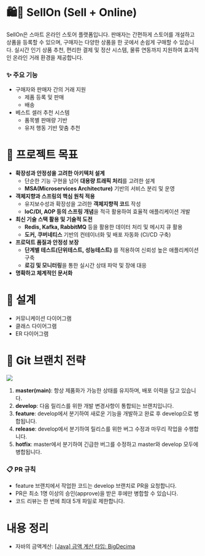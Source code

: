 
# 🛍️🛒 SellOn (Sell + Online)
SellOn은 스마트 온라인 스토어 플랫폼입니다.
판매자는 간편하게 스토어를 개설하고 상품을 등록할 수 있으며, 구매자는 다양한 상품을 한 곳에서 손쉽게 구매할 수 있습니다.
실시간 인기 상품 추천, 편리한 결제 및 정산 시스템, 물류 연동까지 지원하여 효과적인 온라인 거래 환경을 제공합니다.

### ✨ 주요 기능
- 구매자와 판매자 간의 거래 지원
    - 제품 등록 및 판매
    - 배송
- 베스트 셀러 추천 시스템
    - 품목별 판매량 기반
    - 유저 행동 기반 맞춤 추천
 
# 🎯 프로젝트 목표
- **확장성과 안정성을 고려한 아키텍처 설계**
   - 단순한 기능 구현을 넘어 **대용량 트래픽 처리**를 고려한 설계
   - **MSA(Microservices Architecture)** 기반의 서비스 분리 및 운영
- **객체지향과 스프링의 핵심 원칙 적용**
   - 유지보수성과 확장성을 고려한 **객체지향적 코드** 작성
   - **IoC/DI, AOP 등의 스프링 개념**을 적극 활용하여 효율적 애플리케이션 개발
- **최신 기술 스택 활용 및 기술적 도전**
   - **Redis, Kafka, RabbitMQ** 등을 활용한 데이터 처리 및 메시지 큐 활용
   - **도커, 쿠버네티스** 기반의 컨테이너화 및 배포 자동화 (CI/CD 구축)
- **프로덕트 품질과 안정성 보장**
   - **단계별 테스트(단위테스트, 성능테스트)** 를 적용하여 신뢰성 높은 애플리케이션 구축
   - **로깅 및 모니터링**을 통한 실시간 상태 파악 및 장애 대응
- **명확하고 체계적인 문서화**

# 📐 설계
- 커뮤니케이션 다이어그램
- 클래스 다이어그램
- ER 다이어그램

# 🔀 Git 브랜치 전략
![](https://velog.velcdn.com/images/bienlee/post/e395d39b-c950-4de8-896d-b7edc8242bee/image.png)
1. **master(main)**: 항상 제품화가 가능한 상태를 유지하며, 배포 이력을 담고 있습니다.
2. **develop**: 다음 릴리스를 위한 개발 변경사항이 통합되는 브랜치입니다.
3. **feature**: develop에서 분기하여 새로운 기능을 개발하고 완료 후 develop으로 병합됩니다.
4. **release**: develop에서 분기하여 릴리스를 위한 버그 수정과 마무리 작업을 수행합니다.
5. **hotfix**: master에서 분기하여 긴급한 버그를 수정하고 master와 develop 모두에 병합됩니다.

### 📋 PR 규칙
- feature 브랜치에서 작업한 코드는 develop 브랜치로 PR을 요청합니다.
- PR은 최소 1명 이상의 승인(approve)을 받은 후에만 병합할 수 있습니다.
- 코드 리뷰는 한 번에 최대 5개 파일로 제한합니다.

#  내용 정리
- 자바의 금액계산: [[Java] 금액 계산 타입: BigDecima](https://velog.io/@bienlee/Java-%EA%B8%88%EC%95%A1-%EA%B3%84%EC%82%B0-%ED%83%80%EC%9E%85-BigDecimal)
